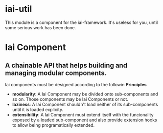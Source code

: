 iai-util
========

This module is a component for the iai-framework. It's useless for you, until some serious work has been done.

# Iai Component
## A chainable API that helps building and managing modular components.

Iai components must be designed according to the followin **Principles**
 * **modularity**: A Iai Component may be divided onto sub-components and so on. Those components may be Iai Components or not.
 * **laziness**: A Iai Component shouldn't load neither of its sub-components until it is loaded explicity.
 * **extensibility**: A Iai Component must extend itself with the funcionality exposed by a loaded sub-component and also provide extension hooks to allow being programatically extended.
